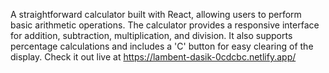 A straightforward calculator built with React, allowing users to perform basic arithmetic operations. The calculator provides a responsive interface for addition, subtraction, multiplication, and division. It also supports percentage calculations and includes a 'C' button for easy clearing of the display.
Check it out live at https://lambent-dasik-0cdcbc.netlify.app/
